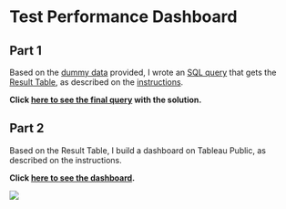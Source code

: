 # Test Performance Dashboard

## Part 1

Based on the [dummy data](https://github.com/FranciscoGalan/michael_page_test/blob/main/Dummy%20data%20for%20test%20PS%20analytic.xlsx) provided, I wrote an [SQL query](https://github.com/FranciscoGalan/michael_page_test/blob/main/Solution_query.sql) that gets the [Result Table](https://github.com/FranciscoGalan/michael_page_test/blob/main/result_table.csv), as described on the [instructions](https://github.com/FranciscoGalan/michael_page_test/blob/main/Improvado%20test%20for%20PS%20analyst%20(1)%20(1).docx).

**Click [here to see the final query](https://github.com/FranciscoGalan/michael_page_test/blob/main/Solution_query.sql) with the solution.**



## Part 2

Based on the Result Table, I build a dashboard on Tableau Public, as described on the instructions. 

**Click [here to see the dashboard](https://public.tableau.com/app/profile/francisco.galan/viz/TestPerformanceDashboard/Dashboard).**

![](https://github.com/FranciscoGalan/test_performance_dashboard/blob/main/Dashboard%20image.PNG)

